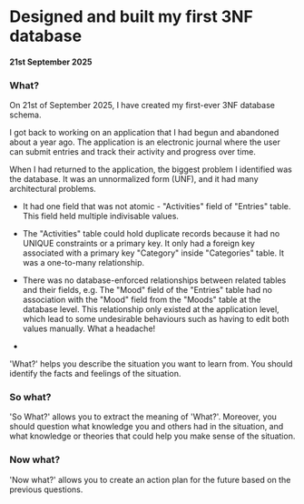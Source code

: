 # Designed and built my first 3NF database

#### 21st September 2025

### What?

On 21st of September 2025, I have created my first-ever 3NF database schema. 

I got back to working on an application that I had begun and abandoned about a year ago. The application is an electronic journal where the user can submit entries and track their activity and progress over time.

When I had returned to the application, the biggest problem I identified was the database. It was an unnormalized form (UNF), and it had many architectural problems.

* It had one field that was not atomic - "Activities" field of "Entries" table. This field held multiple indivisable values.

* The "Activities" table could hold duplicate records because it had no UNIQUE constraints or a primary key. It only had a foreign key associated with a primary key "Category" inside "Categories" table. It was a one-to-many relationship.

* There was no database-enforced relationships between related tables and their fields, e.g. The "Mood" field of the "Entries" table had no association with the "Mood" field from the "Moods" table at the database level. This relationship only existed at the application level, which lead to some undesirable behaviours such as  having to edit both values manually. What a headache!

* 





'What?' helps you describe the situation you want to learn from. You should identify the facts and feelings of the situation.

### So what?

'So What?' allows you to extract the meaning of 'What?'. Moreover, you should question what knowledge you and others had in the situation, and what knowledge or theories that could help you make sense of the situation.

### Now what?

'Now what?' allows you to create an action plan for the future based on the previous questions.
